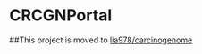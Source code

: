 # CRCGNPortal

##This project is moved to [lia978/carcinogenome](https://github.com/lia978/carcinogenome)
